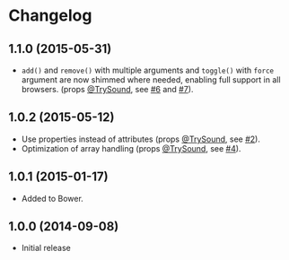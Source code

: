 # Changelog

## 1.1.0 (2015-05-31)
* `add()` and `remove()` with multiple arguments and `toggle()` with `force` argument are now shimmed where needed, enabling full support in all browsers.
(props [@TrySound](https://github.com/TrySound), see [#6](https://github.com/jwilsson/domtokenlist/pull/6) and [#7](https://github.com/jwilsson/domtokenlist/pull/7)).

## 1.0.2 (2015-05-12)
* Use properties instead of attributes (props [@TrySound](https://github.com/TrySound), see [#2](https://github.com/jwilsson/domtokenlist/issues/2)).
* Optimization of array handling (props [@TrySound](https://github.com/TrySound), see [#4](https://github.com/jwilsson/domtokenlist/issues/4)).

## 1.0.1 (2015-01-17)
* Added to Bower.

## 1.0.0 (2014-09-08)
* Initial release

